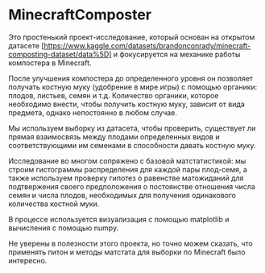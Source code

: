 # MinecraftComposter
Это простенький проект-исследование, который основан на открытом датасете [https://www.kaggle.com/datasets/brandonconrady/minecraft-composting-dataset/data%5D] и фокусируется на механике работы компостера в Minecraft.

После улучшения компостера до определенного уровня он позволяет получать костную муку (удобрение в мире игры) с помощью органики: плодов, листьев, семян и т.д. Количество органики, которое необходимо внести, чтобы получить костную муку, зависит от вида предмета, однако непостоянно в любом случае.

Мы используем выборку из датасета, чтобы проверить, существует ли прямая взаимосвязь между плодами определенных видов и соответствующими им семенами в способности давать костную муку.

Исследование во многом сопряжено с базовой матстатистикой: мы строим гистограммы распределения для каждой пары плод-семя, а также используем проверку гипотез о равенстве матожиданий для подтвержения своего предположения о постоянстве отношения числа семян и числа плодов, необходимых для получения одинакового количества костной муки.

В процессе используется визуализация с помощью matplotlib и вычисления с помощью numpy.

Не уверены в полезности этого проекта, но точно можем сказать, что применять питон и методы матстата для выборки по Minecraft было интересно.
